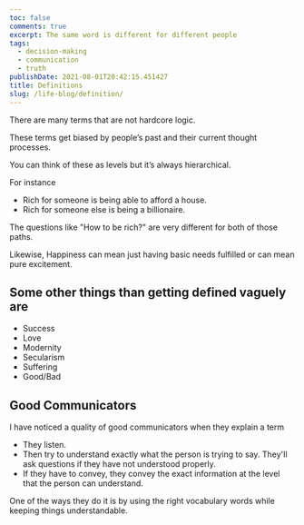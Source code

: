 ```yaml
---
toc: false
comments: true
excerpt: The same word is different for different people
tags:
  - decision-making
  - communication
  - truth
publishDate: 2021-08-01T20:42:15.451427
title: Definitions
slug: /life-blog/definition/
---
```


There are many terms that are not hardcore logic.

These terms get biased by people’s past and their current thought processes.

You can think of these as levels but it’s always hierarchical.

For instance

- Rich for someone is being able to afford a house.
- Rich for someone else is being a billionaire.

The questions like "How to be rich?" are very different for both of those paths.

Likewise, Happiness can mean just having basic needs fulfilled or can mean pure excitement.

## Some other things than getting defined vaguely are

- Success
- Love
- Modernity
- Secularism
- Suffering
- Good/Bad

## Good Communicators

I have noticed a quality of good communicators when they explain a term

- They listen.
- Then try to understand exactly what the person is trying to say. They'll ask questions if they have not understood properly.
- If they have to convey, they convey the exact information at the level that the person can understand.

One of the ways they do it is by using the right vocabulary words while keeping things understandable.
